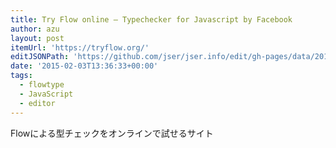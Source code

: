```yaml
---
title: Try Flow online — Typechecker for Javascript by Facebook
author: azu
layout: post
itemUrl: 'https://tryflow.org/'
editJSONPath: 'https://github.com/jser/jser.info/edit/gh-pages/data/2015/02/index.json'
date: '2015-02-03T13:36:33+00:00'
tags:
  - flowtype
  - JavaScript
  - editor
---
```

Flowによる型チェックをオンラインで試せるサイト
